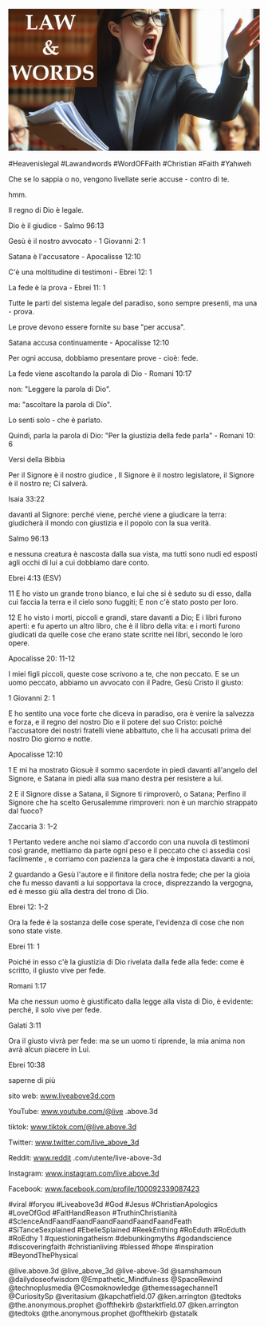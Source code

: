 ![Video cover image](../cover.jpg "cover photo")

#Heavenislegal #Lawandwords #WordOFFaith #Christian #Faith #Yahweh

Che se lo sappia o no, vengono livellate serie accuse - contro di te.

hmm.

Il regno di Dio è legale.

Dio è il giudice - Salmo 96:13

Gesù è il nostro avvocato - 1 Giovanni 2: 1

Satana è l'accusatore - Apocalisse 12:10

  C'è una moltitudine di testimoni - Ebrei 12: 1

La fede è la prova - Ebrei 11: 1

Tutte le parti del sistema legale del paradiso, sono sempre presenti, ma una - prova.

Le prove devono essere fornite su base "per accusa".

Satana accusa continuamente - Apocalisse 12:10

Per ogni accusa, dobbiamo presentare prove - cioè: fede.

La fede viene ascoltando la parola di Dio - Romani 10:17

non: "Leggere la parola di Dio".

ma: "ascoltare la parola di Dio".

Lo senti solo - che è parlato.

Quindi, parla la parola di Dio: "Per la giustizia della fede parla" - Romani 10: 6

Versi della Bibbia

Per il Signore è il nostro giudice , Il Signore è il nostro legislatore, il Signore è il nostro re; Ci salverà.

Isaia 33:22

davanti al Signore: perché viene, perché viene a giudicare la terra: giudicherà il mondo con giustizia e il popolo con la sua verità.

Salmo 96:13

e nessuna creatura è nascosta dalla sua vista, ma tutti sono nudi ed esposti agli occhi di lui a cui dobbiamo dare conto.

Ebrei 4:13 (ESV)

11 E ho visto un grande trono bianco, e lui che si è seduto su di esso, dalla cui faccia la terra e il cielo sono fuggiti; E non c'è stato posto per loro.

12 E ho visto i morti, piccoli e grandi, stare davanti a Dio; E i libri furono aperti: e fu aperto un altro libro, che è il libro della vita: e i morti furono giudicati da quelle cose che erano state scritte nei libri, secondo le loro opere.

Apocalisse 20: 11-12

I miei figli piccoli, queste cose scrivono a te, che non peccato. E se un uomo peccato, abbiamo un avvocato con il Padre, Gesù Cristo il giusto:

1 Giovanni 2: 1

E ho sentito una voce forte che diceva in paradiso, ora è venire la salvezza e forza, e il regno del nostro Dio e il potere del suo Cristo: poiché l'accusatore dei nostri fratelli viene abbattuto, che li ha accusati prima del nostro Dio giorno e notte.

Apocalisse 12:10

1 E mi ha mostrato Giosuè il sommo sacerdote in piedi davanti all'angelo del Signore, e Satana in piedi alla sua mano destra per resistere a lui.

2 E il Signore disse a Satana, il Signore ti rimproverò, o Satana; Perfino il Signore che ha scelto Gerusalemme rimproveri: non è un marchio strappato dal fuoco?

Zaccaria 3: 1-2

1 Pertanto vedere anche noi siamo d'accordo con una nuvola di testimoni così grande, mettiamo da parte ogni peso e il peccato che ci assedia così facilmente , e corriamo con pazienza la gara che è impostata davanti a noi,

2 guardando a Gesù l'autore e il finitore della nostra fede; che per la gioia che fu messo davanti a lui sopportava la croce, disprezzando la vergogna, ed è messo giù alla destra del trono di Dio.

Ebrei 12: 1-2

Ora la fede è la sostanza delle cose sperate, l'evidenza di cose che non sono state viste.

Ebrei 11: 1

Poiché in esso c'è la giustizia di Dio rivelata dalla fede alla fede: come è scritto, il giusto vive per fede.

Romani 1:17

Ma che nessun uomo è giustificato dalla legge alla vista di Dio, è evidente: perché, il solo vive per fede.

Galati 3:11

Ora il giusto vivrà per fede: ma se un uomo ti riprende, la mia anima non avrà alcun piacere in Lui.

Ebrei 10:38

saperne di più

sito web: www.liveabove3d.com

YouTube: www.youtube.com/@live .above.3d

tiktok: www.tiktok.com/@live.above.3d

Twitter: www.twitter.com/live_above_3d

Reddit: www.reddit .com/utente/live-above-3d

Instagram: www.instagram.com/live.above.3d

Facebook: www.facebook.com/profile/100092339087423

   #viral #foryou #Liveabove3d #God #Jesus #ChristianApologics #LoveOfGod #FaitHandReason #TruthinChristianità #ScIenceAndFaandFaandFaandFaandFaandFaandFeath #SiTanceSexplained #EbelieSplained #ReekEnthing #RoEduth #RoEduth #RoEdhy 1 #questioningatheism #debunkingmyths #godandscience #discoveringfaith #christianliving #blessed #hope #inspiration #BeyondThePhysical

@live.above.3d @live_above_3d @live-above-3d @samshamoun @dailydoseofwisdom @Empathetic_Mindfulness @SpaceRewind @technoplusmedia @Cosmoknowledge @themessagechannel1 @CuriositySp @veritasium @kapchatfield.07 @ken.arrington @tedtoks @the.anonymous.prophet @offthekirb @starktfield.07 @ken.arrington @tedtoks @the.anonymous.prophet @offthekirb @statalk